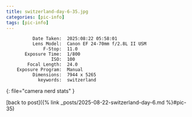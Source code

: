```yaml
---
title: switzerland-day-6-35.jpg
categories: [pic-info]
tags: [pic-info]
---
```


```text
          Date Taken:  2025:08:22 05:58:01
          Lens Model:  Canon EF 24-70mm f/2.8L II USM
              F-Stop:  11.0
       Exposure Time:  1/800
                 ISO:  100
        Focal Length:  24.0
    Exposure Program:  Manual
          Dimensions:  7944 x 5265
            keywords:  switzerland
```
{: file="camera nerd stats" }

[back to post]({% link _posts/2025-08-22-switzerland-day-6.md %}#pic-35)